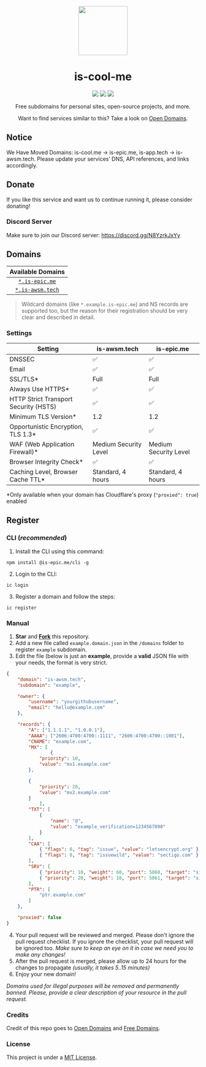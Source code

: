 <p align="center"><img src="https://raw.githubusercontent.com/is-cool-me/register/main/media/icon.png" height="128"></p>
<h1 align="center">is-cool-me</h1>

<p align="center">
  <a href="https://github.com/is-cool-me/register/tree/main/domains"><img src="https://img.shields.io/github/directory-file-count/is-cool-me/register/domains?label=domains&style=for-the-badge&type=file"></a>
  <a href="https://github.com/is-cool-me/register/issues"><img src="https://img.shields.io/github/issues-raw/is-cool-me/register?label=issues&style=for-the-badge"></a>
  <a href="https://github.com/is-cool-me/register/pulls"><img src="https://img.shields.io/github/issues-pr-raw/is-cool-me/register?label=pull%20requests&style=for-the-badge"></a>
</p>

<p align="center">Free subdomains for personal sites, open-source projects, and more.</p>
<p align="center">Want to find services similar to this? Take a look on <a href="https://github.com/open-domains/register">Open Domains</a>.</p>

## Notice
We Have Moved Domains: is-cool.me → is-epic.me, is-app.tech → is-awsm.tech. Please update your services’ DNS, API references, and links accordingly.

## Donate
If you like this service and want us to continue running it, please consider donating!


### Discord Server
Make sure to join our Discord server:
https://discord.gg/N8YzrkJxYy


## Domains

| Available Domains |
|:-:|
| [`*.is-epic.me`](https://is-epic.me) |
| [`*.is-awsm.tech`](https://is-awsm.tech) |

> Wildcard domains (like `*.example.is-epic.me`) and NS records are supported too, but the reason for their registration should be very clear and described in detail.

[badge-cf]:https://shields.io/badge/%20-cloudflare-blue?logo=cloudflare&style=plastic?cacheSeconds=3600
[badge-dnssec]:https://shields.io/badge/%20-DNSSEC-blue?logo=moleculer&logoColor=white&style=plastic?cacheSeconds=3600
[badge-ssl]:https://shields.io/badge/SSL-Required-blue?style=plastic?cacheSeconds=3600


### Settings

| Setting | is-awsm.tech | is-epic.me |
|---------|-------------|------------|
| DNSSEC  | ✅           | ✅         |
| Email   | ✅           | ✅         |
| SSL/TLS*| Full        | Full       |
| Always Use HTTPS* | ✅ | ✅       |
| HTTP Strict Transport Security (HSTS) | ✅ | ✅ | 
| Minimum TLS Version* | 1.2     | 1.2      |
| Opportunistic Encryption, TLS 1.3* | ✅ | ✅ |
| WAF (Web Application Firewall)* | Medium Security Level | Medium Security Level | Medium Security Level |
| Browser Integrity Check* | ✅ | ✅ |
| Caching Level, Browser Cache TTL* | Standard, 4 hours | Standard, 4 hours | Standard, 4 hours |

\*Only available when your domain has Cloudflare's proxy (`"proxied": true`) enabled

[dnssec]:https://developers.cloudflare.com/dns/additional-options/dnssec
[ssl-full]:https://developers.cloudflare.com/ssl/origin-configuration/ssl-modes/full
[caching-levels]:https://developers.cloudflare.com/cache/how-to/set-caching-levels

## Register

### CLI (*recommended*)
1. Install the CLI using this command:

```
npm install @is-epic.me/cli -g
```

2. Login to the CLI:

```
ic login
```

3. Register a domain and follow the steps:

```
ic register
```

### Manual
1. **Star** and **[Fork](https://github.com/is-cool-me/register/fork)** this repository.
2. Add a new file called `example.domain.json` in the `/domains` folder to register `example` subdomain.
3. Edit the file (below is just an **example**, provide a **valid** JSON file with your needs, the format is very strict.

```json
{
    "domain": "is-awsm.tech",
    "subdomain": "example",

    "owner": {
        "username": "yourgithubusername",
        "email": "hello@example.com"
    },

    "records": {
        "A": ["1.1.1.1", "1.0.0.1"],
        "AAAA": ["2606:4700:4700::1111", "2606:4700:4700::1001"],
        "CNAME": "example.com",
        "MX": [
                {
            "priority": 10,
            "value": "mx1.example.com"
        },

        {
            "priority": 20,
            "value": "mx2.example.com"
        }
            ],
        "TXT": [
            {
                "name": "@",
                "value": "example_verification=1234567890"
            }
        ],
        "CAA": [
            { "flags": 0, "tag": "issue", "value": "letsencrypt.org" },
            { "flags": 0, "tag": "issuewild", "value": "sectigo.com" }
        ],
        "SRV": [
            { "priority": 10, "weight": 60, "port": 5060, "target": "sipserver.example.com" },
            { "priority": 20, "weight": 10, "port": 5061, "target": "sipbackup.example.com" }
        ],
        "PTR": [
            "ptr.example.com"
        ]
    },

    "proxied": false
}
```

4. Your pull request will be reviewed and merged. Please don't ignore the pull request checklist. If you ignore the checklist, your pull request will be ignored too. _Make sure to keep an eye on it in case we need you to make any changes!_
5. After the pull request is merged, please allow up to 24 hours for the changes to propagate _(usually, it takes 5..15 minutes)_
6. Enjoy your new domain!

*Domains used for illegal purposes will be removed and permanently banned. Please, provide a clear description of your resource in the pull request.*

### Credits
Credit of this repo goes to <a href="https://github.com/open-domains/register">Open Domains</a> and <a href="https://github.com/free-domains/register">Free Domains</a>.
### License
This project is under a [MIT License](https://github.com/is-cool-me/register/blob/main/LICENSE).
